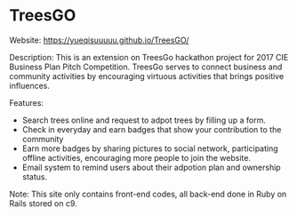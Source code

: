 # TreesGO

Website: 
https://yueqisuuuuu.github.io/TreesGO/

Description:
This is an extension on TreesGo hackathon project for 2017 CIE Business Plan Pitch Competition. TreesGo serves to connect business and community activities by encouraging virtuous activities that brings positive influences.

Features:
- Search trees online and request to adpot trees by filling up a form.
- Check in everyday and earn badges that show your contribution to the community
- Earn more badges by sharing pictures to social network, participating offline activities, encouraging more people to join the website.
- Email system to remind users about their adpotion plan and ownership status.


Note: 
This site only contains front-end codes, all back-end done in Ruby on Rails stored on c9.

